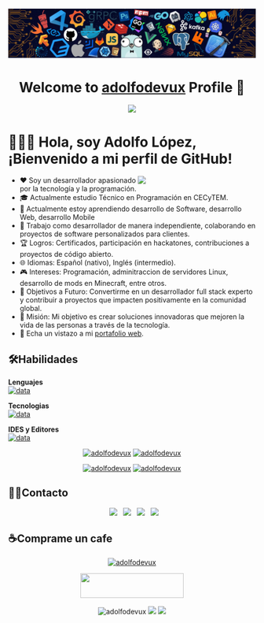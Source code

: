 
![navar](https://github.com/GovindSingh9447/GovindSingh9447/blob/main/WEBP/footer.webp)

<p align="center">
  <h1 align="center">Welcome to <a href="https://github.com/MrBlueBird2">adolfodevux</a> Profile 👋</h1>
</p>
<p align="center">
  <a align="center" href="https://github.com/DenverCoder1/readme-typing-svg"><img src="https://readme-typing-svg.herokuapp.com?&font=IBM+Plex+Sans&color=F72EE2&size=25&lines=¡Bienvenido+a+mi+perfil+de+Github!;Mi+nombre+es+Adolfo+López;Soy+programador+Back+end;Soy+programador+de+Software" /></a>
</p>
 <h1>👨🏻‍💻 Hola, soy Adolfo López, ¡Bienvenido a mi perfil de GitHub!</h1>
<img align= "right" width= "240" src= "https://pa1.narvii.com/6580/8098c6e9207376889eeb0532d9f5a0723c4d73f5_hq.gif"/>
<ul>
  <li> ❤️ Soy un desarrollador apasionado por la tecnología y la programación.</li>
  <li> 🎓 Actualmente estudio Técnico en Programación en CECyTEM.</li>
  <li> 🌱 Actualmente estoy aprendiendo desarrollo de Software, desarrollo Web, desarrollo Mobile</li>
  <li> 💼 Trabajo como desarrollador de manera independiente, colaborando en proyectos de software personalizados para clientes.</li>
  <li> 🏆 Logros: Certificados, participación en hackatones, contribuciones a proyectos de código abierto.</li>
  <li> 🌐 Idiomas: Español (nativo), Inglés (intermedio).</li>
  <li> 🎮 Intereses: Programación, adminitraccion de servidores Linux, desarrollo de mods en Minecraft, entre otros.</li>
  <li> 🚀 Objetivos a Futuro: Convertirme en un desarrollador full stack experto y contribuir a proyectos que impacten positivamente en la comunidad global.</li>
  <li> 🎯 Misión: Mi objetivo es crear soluciones innovadoras que mejoren la vida de las personas a través de la tecnología.</li>
  <li> 🧐 Echa un vistazo a mi <a href="https://devuxforge.com">portafolio web</a>.</li>
</ul>

 <h2>🛠️Habilidades</h2>
 
 **Lenguajes**<br>
  [![data](https://skillicons.dev/icons?i=java,py,bash,c,cpp,html,css,js,ts,php)](https://skillicons.dev)

  **Tecnologias**<br>
  [![data](https://skillicons.dev/icons?i=mysql,django,react,nodejs,scss,bootstrap,cloudflare,git,github,windows,linux)](https://skillicons.dev)
  
**IDES y Editores**<br>
  [![data](https://skillicons.dev/icons?i=eclipse,idea,pycharm,vscode,visualstudio,androidstudio,vim,neovim)](https://skillicons.dev)



<p align="center">
  <a href="https://github.com/adolfodevux"><img src="https://github-readme-stats.vercel.app/api/top-langs/?username=adolfodevux&theme=tokyonight&show_icons=true&hide_border=true&layout=compact" width="320"  alt="adolfodevux"/></a>
    <a href="https://github.com/adolfodevux"><img src="https://github-profile-summary-cards.vercel.app/api/cards/profile-details?username=adolfodevux&theme=tokyonight&hide_border=true"  width="520" alt="adolfodevux"/></a>
</p>

<p align="center">
    <a href="https://github.com/adolfodevux"><img src="https://github-readme-stats.vercel.app/api?username=adolfodevux&theme=tokyonight&show_icons=true&hide_border=true&count_private=true"  width="520" alt="adolfodevux"/></a>
<a href="https://github.com/adolfodevux"><img src="https://github-readme-streak-stats.herokuapp.com/?user=adolfodevux&theme=tokyonight&hide_border=true" width="320"  alt="adolfodevux"/></a>
</p>

<h2> 🤝🏻Contacto</h2>

<p align="center">
  &nbsp; <a href="https://discord.gg/tpN43KXr" target="_blank" rel="noopener noreferrer"><img src="https://img.icons8.com/plasticine/100/000000/discord.png" width="100" /></a> 
&nbsp; <a href="https://www.instagram.com/adolfodevux" target="_blank" rel="noopener noreferrer"><img src="https://img.icons8.com/plasticine/100/000000/instagram-new.png" width="100" /></a>  
  &nbsp; <a href="https:devuxforge.com" target="_blank" rel="noopener noreferrer"><img src="https://img.icons8.com/plasticine/100/000000/web.png" width="100" /></a>  
&nbsp; <a href="mailto:adolfolopezdevux@gmail.com" target="_blank" rel="noopener noreferrer"><img src="https://img.icons8.com/plasticine/100/000000/gmail.png"  width="100" /></a>
</p>

<h2 align="left">☕Comprame un cafe</h2>
<p align="center"><a href="https://buymeacoffee.com/adolfodevux"> <img align="center" src="https://cdn.buymeacoffee.com/buttons/v2/default-yellow.png" height="50" width="210" alt="adolfodevux" /></a>
</p>

<p align="center"> <a href="https://www.paypal.me/adolfodevux"><img src="https://img.shields.io/badge/-paypal-3423A6?style=for-the-badge&logo=Paypal&logoColor=white"  height="50" width="210" /></a>
</p>

<p align="center">
  <img src="https://komarev.com/ghpvc/?username=adolfodevux" alt="adolfodevux" />
    <a href="https://github.com/adolfodevux/"><img src="https://img.shields.io/github/followers/Parply?style=flat-square?color=%234CC61E&label=GitHub%20Followers%20"/></a>
  <a href="https://github.com/adolfodevux/"><img src="https://img.shields.io/github/last-commit/Parply/Parply?style=flat-square?color=red&label=Last%20Updated%20"/></a>
</p>



